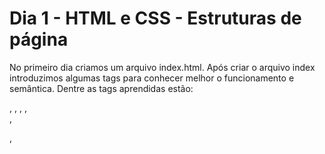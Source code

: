 # Dia 1 - HTML e CSS - Estruturas de página

No primeiro dia criamos um arquivo index.html. Após criar o arquivo index introduzimos algumas tags para conhecer melhor o funcionamento e semântica. Dentre as tags aprendidas estão:

<html>, <head>, <body>, <a>, <br>, <p>, <img> 